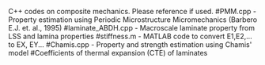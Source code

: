 C++ codes on composite mechanics. Please reference if used.
#PMM.cpp - Property estimation using Periodic Microstructure Micromechanics (Barbero E.J. et. al., 1995)
#laminate_ABDH.cpp - Macroscale laminate property from LSS and lamina properties
#stiffness.m - MATLAB code to convert E1,E2,... to EX, EY...
#Chamis.cpp - Property and strength estimation using Chamis' model
#Coefficients of thermal expansion (CTE) of laminates
